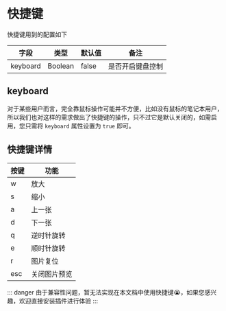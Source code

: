 <!--
 * @Author: 贺永胜
 * @Date: 2021-04-22 21:43:47
 * @email: 1378431028@qq.com
 * @LastEditors: 贺永胜
 * @LastEditTime: 2021-04-22 22:57:03
 * @Description: file content
-->
# 快捷键

快捷键用到的配置如下

| 字段        | 类型    | 默认值 | 备注                         |
| ----------- | ------- | ------ | ---------------------------- |
| keyboard          | Boolean | false                | 是否开启键盘控制               |

## keyboard

对于某些用户而言，完全靠鼠标操作可能并不方便，比如没有鼠标的笔记本用户，所以我们也对这样的需求做出了快捷键的操作，只不过它是默认关闭的，如需启用，您只需将 `keyboard` 属性设置为 `true` 即可。

## 快捷键详情

| 按键 | 功能
| ----------------- | ----------------------------------------
| w | 放大
| s | 缩小
| a | 上一张
| d | 下一张
| q | 逆时针旋转
| e | 顺时针旋转
| r | 图片复位
| esc | 关闭图片预览

::: danger
由于兼容性问题，暂无法实现在本文档中使用快捷键😭，如果您感兴趣，欢迎直接安装插件进行体验
:::
